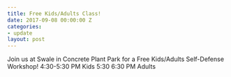 ```yaml
---
title: Free Kids/Adults Class!
date: 2017-09-08 00:00:00 Z
categories:
- update
layout: post
---
```


Join us at Swale in Concrete Plant Park for a Free Kids/Adults Self-Defense Workshop!
4:30-5:30 PM Kids
5:30 6:30 PM Adults
